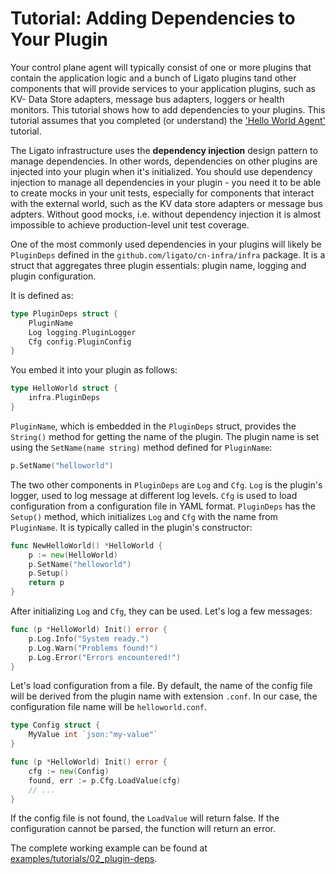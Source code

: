# Tutorial: Adding Dependencies to Your Plugin

Your control plane agent will typically consist of one or more plugins that
contain the application logic and a bunch of Ligato plugins tand other components
that will provide services to your application plugins, such as KV- Data Store
adapters, message bus adapters, loggers or health monitors. This tutorial shows
how to add dependencies to your plugins. This tutorial assumes that you completed
(or understand) the ['Hello World Agent'](01_hello-world.md) tutorial.

The Ligato infrastructure uses the **dependency injection** design pattern to
manage dependencies. In other words, dependencies on other plugins are injected
into your plugin when it's initialized. You should use dependency injection to 
manage all dependencies in your plugin - you need it to be able to create mocks
in your unit tests, especially for components that interact with the external
world, such as the KV data store adapters or message bus adpters. Without good
mocks, i.e. without dependency injection it is almost impossible to achieve 
production-level unit test coverage.

One of the most commonly used dependencies in your plugins will likely be 
`PluginDeps` defined in the `github.com/ligato/cn-infra/infra` package. It is
a struct that aggregates three plugin essentials: plugin name, logging and plugin
configuration. 

It is defined as:
```go
type PluginDeps struct {
	PluginName
	Log logging.PluginLogger
	Cfg config.PluginConfig
}
```

You embed it into your plugin as follows:

```go
type HelloWorld struct {
	infra.PluginDeps
}
```

`PluginName`, which is embedded in the `PluginDeps` struct, provides the `String()`
method for getting the name of the plugin. The plugin name is set using the 
`SetName(name string)` method defined for `PluginName`:

```go
p.SetName("helloworld")
```

The two other components in `PluginDeps` are `Log` and `Cfg`. `Log` is the plugin's 
logger, used to log message at different log levels. `Cfg` is used to load configuration
from a configuration file in YAML format. `PluginDeps` has the `Setup()` method, which
initializes `Log` and `Cfg` with the name from `PluginName`. It is typically called in
the plugin's constructor:

```go
func NewHelloWorld() *HelloWorld {
	p := new(HelloWorld)
	p.SetName("helloworld")
	p.Setup()
	return p
}
```

After initializing `Log` and `Cfg`, they can be used. Let's log a few messages:

```go
func (p *HelloWorld) Init() error {
	p.Log.Info("System ready.")
	p.Log.Warn("Problems found!")
	p.Log.Error("Errors encountered!")
}
```

Let's load configuration from a file. By default, the name of the config file will be
derived from the plugin name with extension `.conf`. In our case, the configuration 
file name will be `helloworld.conf`.

```go
type Config struct {
	MyValue int `json:"my-value"`
}

func (p *HelloWorld) Init() error {
	cfg := new(Config)
	found, err := p.Cfg.LoadValue(cfg)
	// ...
}
```

If the config file is not found, the `LoadValue` will return false. If the configuration 
cannot be parsed, the function will return an error.

The complete working example can be found at [examples/tutorials/02_plugin-deps](https://github.com/ligato/cn-infra/blob/master/examples/tutorials/02_plugin-deps).
